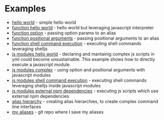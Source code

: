 # Examples

- [hello world](./hello-world.md) - simple hello world
- [function hello world](./function-hello-world.md) - hello world but leveraging javascript interpreter
- [function option](./function-option-param.md) - passing option params to an alias
- [function positional arguments](./function-positional-arguments.md) - passing positional arguments to an alias
- [function shell command execution](./shell-command-execution.md) - executing shell commands leveraging shelljs
- [js modules hello world](./module-hello-world.md) - declaring and mantainig complex js scripts in yml could become unsustainable. This example shows how to directly execute a javascript module.
- [js modules complex](./module-complex.md) - using option and positional arguments with javascript modules
- [js modules shell command execution](./module-shell-command-execution.md) - executing shell commands leveraging shelljs inside javascript modules
- [js modules external npm dependencies](./module-external-dependencies.md) - executing js scripts which use external npm dependencies
- [alias hierarchy](./alias-hierarchy.md) - creating alias hierarchies, to create complex command line interfaces
- [my aliases](https://github.com/FlamingTuri/nca-aliases) - git repo where I save my aliases